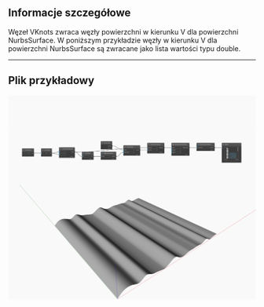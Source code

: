 ## Informacje szczegółowe
Węzeł VKnots zwraca węzły powierzchni w kierunku V dla powierzchni NurbsSurface. W poniższym przykładzie węzły w kierunku V dla powierzchni NurbsSurface są zwracane jako lista wartości typu double.
___
## Plik przykładowy

![VKnots](./Autodesk.DesignScript.Geometry.NurbsSurface.VKnots_img.jpg)

